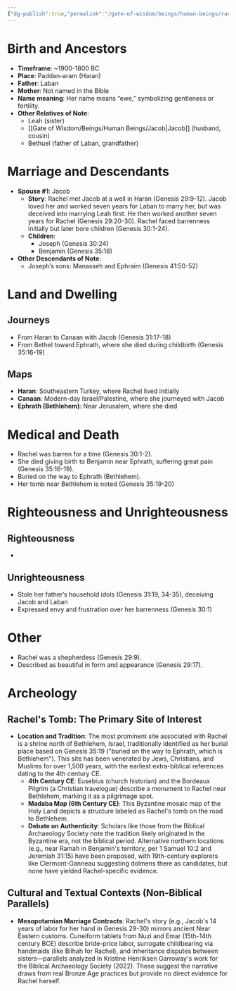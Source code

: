 ```yaml
---
{"dg-publish":true,"permalink":"/gate-of-wisdom/beings/human-beings/rachel/","tags":["#GateWisdom","Being","HumanBeing"]}
---
```


# Birth and Ancestors
- **Timeframe**: ~1900-1800 BC
- **Place**: Paddan-aram (Haran)
- **Father**: Laban
- **Mother**: Not named in the Bible
- **Name meaning**: Her name means “ewe,” symbolizing gentleness or fertility.
- **Other Relatives of Note**:
  - Leah (sister)
  - [[Gate of Wisdom/Beings/Human Beings/Jacob\|Jacob]] (husband, cousin)
  - Bethuel (father of Laban, grandfather)

# Marriage and Descendants
- **Spouse #1**: Jacob
  - **Story**: Rachel met Jacob at a well in Haran (Genesis 29:9-12). Jacob loved her and worked seven years for Laban to marry her, but was deceived into marrying Leah first. He then worked another seven years for Rachel (Genesis 29:20-30). Rachel faced barrenness initially but later bore children (Genesis 30:1-24).
  - **Children**: 
    - Joseph (Genesis 30:24)
    - Benjamin (Genesis 35:18)
- **Other Descendants of Note**:
  - Joseph’s sons: Manasseh and Ephraim (Genesis 41:50-52)

# Land and Dwelling
## Journeys
- From Haran to Canaan with Jacob (Genesis 31:17-18)
- From Bethel toward Ephrath, where she died during childbirth (Genesis 35:16-19)

## Maps
- **Haran**: Southeastern Turkey, where Rachel lived initially
- **Canaan**: Modern-day Israel/Palestine, where she journeyed with Jacob
- **Ephrath (Bethlehem)**: Near Jerusalem, where she died

# Medical and Death
- Rachel was barren for a time (Genesis 30:1-2). 
- She died giving birth to Benjamin near Ephrath, suffering great pain (Genesis 35:16-19).
- Buried on the way to Ephrath (Bethlehem).
- Her tomb near Bethlehem is noted (Genesis 35:19-20)

# Righteousness and Unrighteousness
## Righteousness
- 

## Unrighteousness
- Stole her father’s household idols (Genesis 31:19, 34-35), deceiving Jacob and Laban
- Expressed envy and frustration over her barrenness (Genesis 30:1)

# Other
- Rachel was a shepherdess (Genesis 29:9).
- Described as beautiful in form and appearance (Genesis 29:17).

# Archeology

## Rachel's Tomb: The Primary Site of Interest
- **Location and Tradition**: The most prominent site associated with Rachel is a shrine north of Bethlehem, Israel, traditionally identified as her burial place based on Genesis 35:19 ("buried on the way to Ephrath, which is Bethlehem"). This site has been venerated by Jews, Christians, and Muslims for over 1,500 years, with the earliest extra-biblical references dating to the 4th century CE.
    - **4th Century CE**: Eusebius (church historian) and the Bordeaux Pilgrim (a Christian travelogue) describe a monument to Rachel near Bethlehem, marking it as a pilgrimage spot.
    - **Madaba Map (6th Century CE)**: This Byzantine mosaic map of the Holy Land depicts a structure labeled as Rachel's tomb on the road to Bethlehem.
  - **Debate on Authenticity**: Scholars like those from the Biblical Archaeology Society note the tradition likely originated in the Byzantine era, not the biblical period. Alternative northern locations (e.g., near Ramah in Benjamin's territory, per 1 Samuel 10:2 and Jeremiah 31:15) have been proposed, with 19th-century explorers like Clermont-Ganneau suggesting dolmens there as candidates, but none have yielded Rachel-specific evidence.

## Cultural and Textual Contexts (Non-Biblical Parallels)
- **Mesopotamian Marriage Contracts**: Rachel's story (e.g., Jacob's 14 years of labor for her hand in Genesis 29-30) mirrors ancient Near Eastern customs. Cuneiform tablets from Nuzi and Emar (15th-14th century BCE) describe bride-price labor, surrogate childbearing via handmaids (like Bilhah for Rachel), and inheritance disputes between sisters—parallels analyzed in Kristine Henriksen Garroway's work for the Biblical Archaeology Society (2022). These suggest the narrative draws from real Bronze Age practices but provide no direct evidence for Rachel herself.